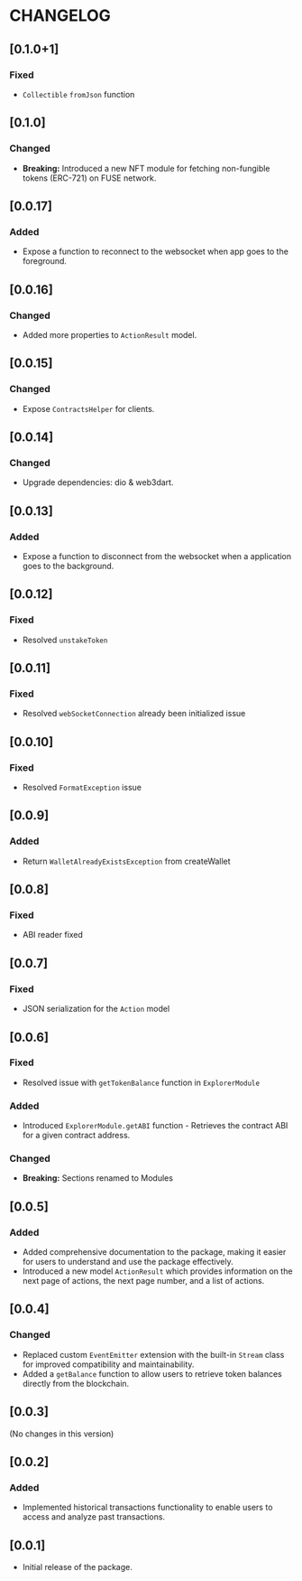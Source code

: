 # CHANGELOG

## [0.1.0+1]

### Fixed
- `Collectible` `fromJson` function 

## [0.1.0]

### Changed
- **Breaking:** Introduced a new NFT module for fetching non-fungible tokens (ERC-721) on FUSE network.

## [0.0.17]

### Added
- Expose a function to reconnect to the websocket when app goes to the foreground.

## [0.0.16]

### Changed
- Added more properties to `ActionResult` model. 

## [0.0.15]

### Changed
- Expose `ContractsHelper` for clients.

## [0.0.14]

### Changed
- Upgrade dependencies: dio & web3dart.

## [0.0.13]

### Added
- Expose a function to disconnect from the websocket when a application goes to the background.

## [0.0.12]

### Fixed
- Resolved `unstakeToken`

## [0.0.11]

### Fixed
- Resolved `webSocketConnection` already been initialized issue

## [0.0.10]

### Fixed
- Resolved `FormatException` issue

## [0.0.9]

### Added
- Return `WalletAlreadyExistsException` from createWallet

## [0.0.8]

### Fixed
- ABI reader fixed

## [0.0.7]

### Fixed
- JSON serialization for the `Action` model

## [0.0.6]

### Fixed
- Resolved issue with `getTokenBalance` function in `ExplorerModule`

### Added
- Introduced `ExplorerModule.getABI` function - Retrieves the contract ABI for a given contract address.

### Changed
- **Breaking:** Sections renamed to Modules

## [0.0.5]

### Added
- Added comprehensive documentation to the package, making it easier for users to understand and use the package effectively.
- Introduced a new model `ActionResult` which provides information on the next page of actions, the next page number, and a list of actions.

## [0.0.4]

### Changed
- Replaced custom `EventEmitter` extension with the built-in `Stream` class for improved compatibility and maintainability.
- Added a `getBalance` function to allow users to retrieve token balances directly from the blockchain.

## [0.0.3]

(No changes in this version)

## [0.0.2]

### Added
- Implemented historical transactions functionality to enable users to access and analyze past transactions.

## [0.0.1]

- Initial release of the package.
